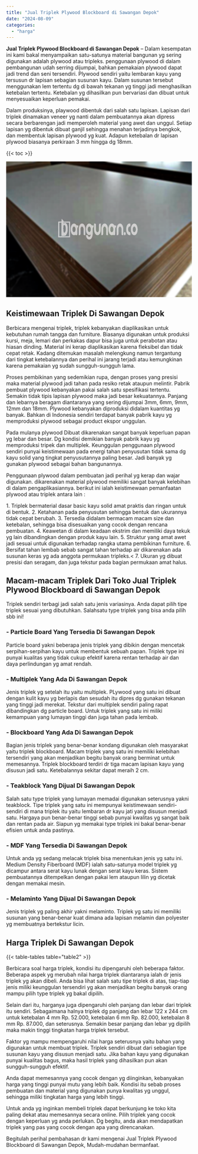 ```yaml
---
title: "Jual Triplek Plywood Blockboard di Sawangan Depok"
date: "2024-08-09"
categories: 
  - "harga"
---
```


**Jual Triplek Plywood Blockboard di Sawangan Depok** – Dalam kesempatan ini kami bakal menyampaikan satu-satunya material bangunan yg sering digunakan adalah plywood atau tripleks. penggunaan plywood di dalam pembangunan udah serring dijumpai, bahkan pemakaian plywood dapat jadi trend dan seni tersendiri. Plywood sendiri yaitu lembaran kayu yang tersusun dr lapisan sebagian susunan kayu. Dalam susunan tersebut menggunakan lem tertentu dg di bawah tekanan yg tinggi jadi menghasilkan ketebalan tertentu. Ketebalan yg dihasilkan pun bervariasi dan dibuat untuk menyesuaikan keperluan pemakai.

Dalam produksinya, playwood dibentuk dari salah satu lapisan. Lapisan dari triplek dinamakan veneer yg nanti dalam pembuatannya akan dipress secara berbarengan jadi memperoleh material yang awet dan unggul. Setiap lapisan yg dibentuk dibuat ganjil sehingga menahan terjadinya bengkok, dan membentuk lapisan plywood yg kuat. Adapun ketebalan dr lapisan plywood biasanya perkiraan 3 mm hingga dg 18mm.

{{< toc >}}

![Jual Triplek Plywood Blockboard di Sawangan Depok](/images/jual-triplek-murah-31.png)

## Keistimewaan Triplek Di Sawangan Depok

Berbicara mengenai triplek, triplek kebanyakan diaplikasikan untuk kebutuhan rumah tangga dan furniture. Biasanya digunakan untuk produksi kursi, meja, lemari dan perkakas dapur bisa juga untuk perabotan atau hiasan dinding. Material ini kerap diaplikasikan karena fleksibel dan tidak cepat retak. Kadang ditemukan masalah melengkung namun tergantung dari tingkat ketebalannya dan perihal ini jarang terjadi atau kemungkinan karena pemakaian yg sudah sungguh-sungguh lama.

Proses pembikinan yang sedemikian rupa, dengan proses yang presisi maka material plywood jadi tahan pada resiko retak ataupun melintir. Pabrik pembuat plywood kebanyakan pakai salah satu spesifikasi tertentu. Semakin tidak tipis lapisan plywood maka jadi besar kekuatannya. Panjang dan lebarnya beragam diantaranya yang sering dijumpai 3mm, 6mm, 9mm, 12mm dan 18mm. Plywood kebanyakan diproduksi didalam kuantitas yg banyak. Bahkan di Indonesia sendiri terdapat banyak pabrik kayu yg memproduksi plywood sebagai product ekspor unggulan.

Pada mulanya plywood Dibuat dikarenakan sangat banyak keperluan papan yg lebar dan besar. Dg kondisi demikian banyak pabrik kayu yg memproduksi tripek dan multiplek. Keunggulan penggunaan plywood sendiri punyai keistimewaan pada energi tahan penyusutan tidak sama dg kayu solid yang tingkat penyusutannya paling besar. Jadi banyak yg gunakan plywood sebagai bahan bangunannya.

Penggunaan plywood dalam pembuatan jadi perihal yg kerap dan wajar digunakan. dikarenakan material plywood memiliki sangat banyak kelebihan di dalam pengaplikasiannya. berikut ini ialah keistimewaan pemanfaatan plywood atau triplek antara lain :

1\. Triplek bermaterial dasar basic kayu solid amat praktis dan ringan untuk di bentuk. 2. Ketahanan pada penyusutan sehingga bentuk dan ukurannya tidak cepat berubah. 3. Tersedia didalam bermacam macam size dan ketebalan, sehingga bisa disesuaikan yang cocok dengan rencana pembuatan. 4. Keawetan di dalam keadaan ekstrim dan memiliki daya tekuk yg lain dibandingkan dengan produk kayu lain. 5. Struktur yang amat awet jadi sesuai untuk digunakan terhadap rangka utama pembikinan furniture. 6. Bersifat tahan lembab sebab sangat tahan terhadap air dikarenakan ada susunan keras yg ada anggota permukaan tripleks.< 7. Ukuran yg dibuat presisi dan seragam, dan juga tekstur pada bagian permukaan amat halus.

## Macam-macam Triplek Dari Toko Jual Triplek Plywood Blockboard di Sawangan Depok

Triplek sendiri terbagi jadi salah satu jenis variasinya. Anda dapat pilih tipe triplek sesuai yang dibutuhkan. Salahsatu type triplek yang bisa anda pilih sbb ini!

### \- Particle Board Yang Tersedia Di Sawangan Depok

Particle board yakni beberapa jenis triplek yang dibikin dengan mencetak serpihan-serpihan kayu untuk membentuk sebuah papan. Triplek type ini punyai kualitas yang tidak cukup efektif karena rentan terhadap air dan daya perlindungan yg amat rendah.

### \- Multiplek Yang Ada Di Sawangan Depok

Jenis triplek yg setelah itu yaitu multiplek. PLywood yang satu ini dibuat dengan kulit kayu yg berlapis dan sesudah itu dipres dg gunakan tekanan yang tinggi jadi merekat. Tekstur dari multiplek sendiri paling rapat dibandingkan dg particle board. Untuk triplek yang satu ini miliki kemampuan yang lumayan tinggi dan juga tahan pada lembab.

### \- Blockboard Yang Ada Di Sawangan Depok

Bagian jenis triplek yang benar-benar kondang digunakan oleh masyarakat yaitu triplek blockboard. Macam triplek yang satu ini memiliki kelebihan tersendiri yang akan menjadikan begitu banyak orang berminat untuk memesannya. Triplek blockboard terdiri dr tiga macam lapisan kayu yang disusun jadi satu. Ketebalannya sekitar dapat meraih 2 cm.

### \- Teakblock Yang Dijual Di Sawangan Depok

Salah satu type triplek yang lumayan memadai digunakan seterusnya yakni teakblock. Tipe triplek yang satu ini mempunyai keistimewaan sendiri-sendiri di mana triplek itu yaitu lembaran dr kayu jati yang disusun menjadi satu. Hargaya pun benar-benar tinggi sebab punyai kwalitas yg sangat baik dan rentan pada air. Siapun yg memakai type triplek ini bakal benar-benar efisien untuk anda pastinya.

### \- MDF Yang Tersedia Di Sawangan Depok

Untuk anda yg sedang melacak triplek bisa menentukan jenis yg satu ini. Medium Density Fiberboard (MDF) ialah satu-satunya model triplek yg dicampur antara serat kayu lunak dengan serat kayu keras. Sistem pembuatannya ditempelkan dengan pakai lem ataupun lilin yg dicetak dengan memakai mesin.

### \- Melaminto Yang Dijual Di Sawangan Depok

Jenis triplek yg paling akhir yakni melaminto. Triplek yg satu ini memiliki susunan yang benar-benar kuat dimana ada lapisan melamin dan polyester yg membuatnya bertekstur licin.

## Harga Triplek Di Sawangan Depok

{{< table-tables table="table2" >}}

Berbicara soal harga triplek, kondisi itu dipengaruhi oleh beberapa faktor. Beberapa aspek yg merubah nilai harga triplek diantaranya ialah dr jenis triplek yg akan dibeli. Anda bisa lihat salah satu tipe triplek di atas, tiap-tiap jenis miliki keunggulan tersendiri yg akan menjadikan begitu banyak orang mampu pilih type triplek yg bakal dipilih.

Selain dari itu, harganya juga dipengaruhi oleh panjang dan lebar dari triplek itu sendiri. Sebagaimana halnya triplek dg panjang dan lebar 122 x 244 cm untuk ketebalan 4 mm Rp. 52.000, ketebalan 6 mm Rp. 82.000, ketebalan 8 mm Rp. 87.000, dan seterusnya. Semakin besar panjang dan lebar yg dipilih maka makin tinggi tingkatan harga triplek tersebut.

Faktor yg mampu mempengaruhi nilai harga seterusnya yaitu bahan yang digunakan untuk membuat triplek. Triplek sendiri dibuat dari sebagian tipe susunan kayu yang disusun menjadi satu. Jika bahan kayu yang digunakan punyai kualitas bagus, maka hasil triplek yang dihasilkan pun akan sungguh-sungguh efektif.

Anda dapat memesannya yang cocok dengan yg diinginkan, kebanyakan harga yang tinggi punyai mutu yang lebih baik. Kondisi itu sebab proses pembuatan dan material yang digunakan punya kwalitas yg unggul, sehingga miliki tingkatan harga yang lebih tinggi.

Untuk anda yg inginkan membeli triplek dapat berkunjung ke toko kita paling dekat atau memesannya secara online. Pilih triplek yang cocok dengan keperluan yg anda perlukan. Dg begitu, anda akan mendapatkan triplek yang pas yang cocok dengan apa yang direncanakan.

Begitulah perihal pembahasan dr kami mengenai Jual Triplek Plywood Blockboard di Sawangan Depok, Mudah-mudahan bermanfaat.

